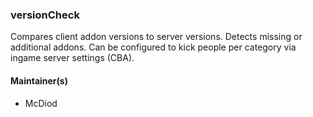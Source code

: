 ### versionCheck
Compares client addon versions to server versions. Detects missing or additional addons. Can be configured to kick people per category via ingame server settings (CBA).

#### Maintainer(s)
* McDiod
